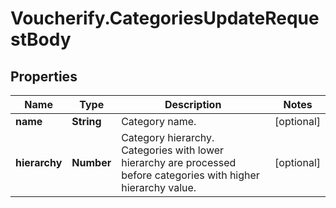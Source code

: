 # Voucherify.CategoriesUpdateRequestBody

## Properties

Name | Type | Description | Notes
------------ | ------------- | ------------- | -------------
**name** | **String** | Category name. | [optional] 
**hierarchy** | **Number** | Category hierarchy. Categories with lower hierarchy are processed before categories with higher hierarchy value. | [optional] 


